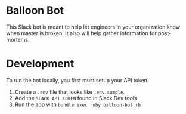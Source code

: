 # Balloon Bot

This Slack bot is meant to help let engineers in your organization know when master is broken. It also will help gather information for post-mortems.

# Development

To run the bot locally, you first must setup your API token. 

1. Create a `.env` file that looks like `.env.sample`. 
1. Add the `SLACK_API_TOKEN` found in Slack Dev tools
1. Run the app with `bundle exec ruby balloon-bot.rb`

